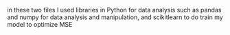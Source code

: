 in these two files I used libraries in Python for data analysis such as pandas and numpy for data analysis and manipulation, and scikitlearn to do train my model to optimize MSE
